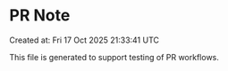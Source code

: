 # PR Note

Created at: Fri 17 Oct 2025 21:33:41 UTC

This file is generated to support testing of PR workflows.
